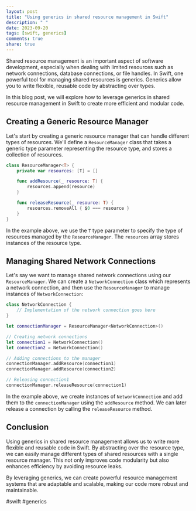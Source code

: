 ```yaml
---
layout: post
title: "Using generics in shared resource management in Swift"
description: " "
date: 2023-09-20
tags: [swift, generics]
comments: true
share: true
---
```


Shared resource management is an important aspect of software development, especially when dealing with limited resources such as network connections, database connections, or file handles. In Swift, one powerful tool for managing shared resources is generics. Generics allow you to write flexible, reusable code by abstracting over types.

In this blog post, we will explore how to leverage generics in shared resource management in Swift to create more efficient and modular code.

## Creating a Generic Resource Manager

Let's start by creating a generic resource manager that can handle different types of resources. We'll define a `ResourceManager` class that takes a generic type parameter representing the resource type, and stores a collection of resources.

```swift
class ResourceManager<T> {
    private var resources: [T] = []

    func addResource(_ resource: T) {
        resources.append(resource)
    }

    func releaseResource(_ resource: T) {
        resources.removeAll { $0 === resource }
    }
}
```

In the example above, we use the `T` type parameter to specify the type of resources managed by the `ResourceManager`. The `resources` array stores instances of the resource type.

## Managing Shared Network Connections

Let's say we want to manage shared network connections using our `ResourceManager`. We can create a `NetworkConnection` class which represents a network connection, and then use the `ResourceManager` to manage instances of `NetworkConnection`:

```swift
class NetworkConnection {
    // Implementation of the network connection goes here
}

let connectionManager = ResourceManager<NetworkConnection>()

// Creating network connections
let connection1 = NetworkConnection()
let connection2 = NetworkConnection()

// Adding connections to the manager
connectionManager.addResource(connection1)
connectionManager.addResource(connection2)

// Releasing connection1
connectionManager.releaseResource(connection1)
```

In the example above, we create instances of `NetworkConnection` and add them to the `connectionManager` using the `addResource` method. We can later release a connection by calling the `releaseResource` method.

## Conclusion

Using generics in shared resource management allows us to write more flexible and reusable code in Swift. By abstracting over the resource type, we can easily manage different types of shared resources with a single resource manager. This not only improves code modularity but also enhances efficiency by avoiding resource leaks.

By leveraging generics, we can create powerful resource management systems that are adaptable and scalable, making our code more robust and maintainable.

#swift #generics